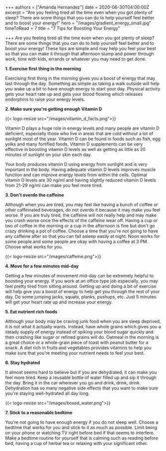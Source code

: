 +++
authors = ["Amanda Hernandez"]
date = 2020-06-30T04:00:00Z
excerpt = "Are you feeling tired all the time even when you got plenty of sleep? There are some things that you can do to help yourself feel better and to boost your energy!"
hero = "/images/gradient_energy_small.jpg"
timeToRead = 7
title = "7 Tips for Boosting Your Energy"

+++
Are you feeling tired all the time even when you got plenty of sleep? There are some things that you can do to help yourself feel better and to boost your energy! These tips are simple and may help you feel your best so that you can make it through that afternoon slump and power through work, time with kids, errands or whatever you may need to get done.

**1. Exercise first thing in the morning**

Exercising first thing in the morning gives you a boost of energy that may last through the day. Something as simple as taking a walk outside will help you wake up a bit to have enough energy to start your day. Physical activity gets your heart rate up and gets your blood flowing which releases endorphins to raise your energy levels.

**2. Make sure you're getting enough Vitamin D**

{{< logo-resize src="/images/vitamin_d_facts.png">}}

Vitamin D plays a huge role in energy levels and many people are vitamin D deficient, especially those who live in areas that are cold without a lot of sunlight most of the year. Vitamin D can be found in foods such as fish, egg yolks and many fortified foods. Vitamin D supplements can be very effective in boosting vitamin D levels as well as getting as little as 20 minutes of sunlight on your skin each day.

Your body produces vitamin D using energy from sunlight and is very important in the body. Having adequate vitamin D levels improves muscle function and can improve energy levels from within the cells. Optimal vitamin D levels are 30 ng/ml and having slightly reduced vitamin D levels from 21-29 ng/ml can make you feel more tired.

**3. Don't overdo the caffeine**

Although when you are tired, you may feel like having a bunch of coffee or other caffeinated beverages, do not overdo it because it may make you feel worse. If you are truly tired, the caffeine will not really help and may make you crash worse once the effects of the caffeine wear off. Having a cup or two of coffee in the morning or a cup in the afternoon is fine but don't go crazy drinking a pot of coffee. Choose a time that you're not going to have any caffeine after so that you can fall asleep easily at night. Noon works for some people and some people are okay with having a coffee at 3 PM. Choose what works for you.

{{< logo-resize src="/images/caffeine.png">}}

**4. Move for a few minutes mid-day**

Getting a few minutes of movement mid-day can be extremely helpful to boosting your energy. If you work at an office type job especially, you may feel pretty tired from sitting around. Getting up and doing a bit of exercise will help give you a boost of energy to help get you through the rest of your day. Do some jumping jacks, squats, planks, pushups, etc. Just 5 minutes will get your heart rate up and increase your energy.

**5. Eat nutrient rich foods**

Although your body may be craving junk food when you are sleep deprived, it is not what it actually wants. Instead, have whole grains which gives you a steady supply of energy instead of spiking your blood sugar quickly and then crashing like sugar or refined grains will do. Oatmeal in the morning is a great choice or a whole-grain piece of toast with peanut butter for a snack. A diet rich in fruits and vegetables provides vitamins to help you make sure that you're meeting your nutrient needs to feel your best.

**6. Stay hydrated**

It almost seems hard to believe but if you are dehydrated, it can make you feel more tired. Keep a reusable bottle of water filled up and sip it through the day. Bring it in the car wherever you go and drink, drink, drink. Dehydration has so many negative side effects that you want to make sure you're staying well-hydrated all day long.

{{< logo-resize src="/images/boxed_water.png">}}

**7. Stick to a reasonable bedtime**

You're not going to have enough energy if you do not sleep well. Choose a bedtime that works for you and stick to it as much as possible. Limit being on your phone or watching TV right before bed if that seems to interfere. Make a bedtime routine for yourself that is calming such as reading before bed, having a cup of herbal tea or relaxing with your significant other.